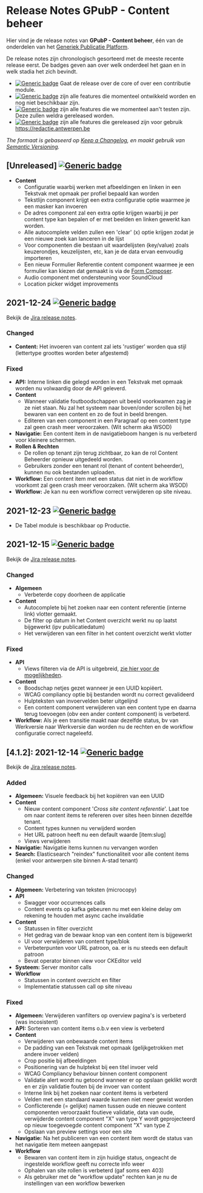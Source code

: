 # Release Notes GPubP - Content beheer 
Hier vind je de release notes van **GPubP - Content beheer**, één van de onderdelen van het [Generiek Publicatie Platform](https://acpaas.digipolis.be/nl/product/generiek-publicatie-platform). 

De release notes zijn chronologisch gesorteerd met de meeste recente release eerst. De badges geven aan over welk onderdeel het gaan en in welk stadia het zich bevindt. 
- [![Generic badge](https://img.shields.io/badge/Core|Contrib-gray.svg)]() Gaat de release over de core of over een contributie module.
-  [![Generic badge](https://img.shields.io/badge/Core|Contrib-DEV-yellow.svg)]() zijn alle features die momenteel ontwikkeld worden en nog niet beschikbaar zijn.
- [![Generic badge](https://img.shields.io/badge/Core|Contrib-ACC-blue.svg)](https://redactie-a.antwerpen.be) zijn alle features die we momenteel aan't testen zijn. Deze zullen weldra gereleased worden.
- [![Generic badge](https://img.shields.io/badge/Core|Contrib-PRD-green.svg)](https://redactie.antwerpen.be) zijn alle features die gereleased zijn voor gebruik https://redactie.antwerpen.be

*The formaat is gebaseerd op [Keep a Changelog](https://keepachangelog.com/en/1.0.0/), en maakt gebruik van [Semantic Versioning](https://semver.org/spec/v2.0.0.html).* 

## [Unreleased] [![Generic badge](https://img.shields.io/badge/Core-DEV-yellow.svg)]()
-  **Content** 
	- Configuratie waarbij werken met afbeeldingen en linken in een Tekstvak met opmaak per profiel bepaald kan worden 
	- Tekstlijn component krijgt een extra configuratie optie waarmee je een masker kan invoeren
	- De adres component zal een extra optie krijgen waarbij je per content type kan bepalen of er met beelden en linken gewerkt kan worden.
	- Alle autocomplete velden zullen een 'clear' (x) optie krijgen zodat je een nieuwe zoek kan lanceren in de lijst
	- Voor componenten die bestaan uit waardelijsten (key/value) zoals keuzerondjes, keuzelijsten, etc, kan je de data ervan eenvoudig importeren
	- Een nieuw Formulier Referentie content component waarmee je een formulier kan kiezen dat gemaakt is via de [Form Composer](https://formcomposer.antwerpen.be). 
    - Audio component met ondersteuning voor SoundCloud
    - Location picker widget improvements 

	
## 2021-12-24 [![Generic badge](https://img.shields.io/badge/Core-ACC-blue.svg)](https://redactie-a.antwerpen.be)
Bekijk de [Jira release notes](https://jira.antwerpen.be/secure/ReleaseNote.jspa?projectId=14114&version=15735).
### Changed
-  **Content:** Het invoeren van content zal iets 'rustiger' worden qua stijl (lettertype groottes worden beter afgestemd)

### Fixed
-  **API:** Interne linken die gelegd worden in een Tekstvak met opmaak worden nu volwaardig door de API geleverd. 
-  **Content** 
    - Wanneer validatie foutboodschappen uit beeld voorkwamen zag je ze niet staan. Nu zal het systeem naar boven/onder scrollen bij het bewaren van een content en zo de fout in beeld brengen.  
    - Editeren van een component in een Paragraaf op een content type zal geen crash meer veroorzaken. (Wit scherm aka WSOD)
-  **Navigatie:** Een content item in de navigatieboom hangen is nu verbeterd voor kleinere schermen. 
-  **Rollen & Rechten** 
    -  De rollen op tenant zijn terug zichtbaar, zo kan de rol Content Beheerder opnieuw uitgedeeld worden.
    -  Gebruikers zonder een tenant rol (tenant of content beheerder), kunnen nu ook bestanden uploaden.
-  **Workflow:** Een content item met een status dat niet in de workflow voorkomt zal geen crash meer veroorzaken. (Wit scherm aka WSOD)
-  **Workflow:** Je kan nu een workflow correct verwijderen op site niveau.

## 2021-12-23  [![Generic badge](https://img.shields.io/badge/Tabel%20Contrib-PRD-green.svg)]()
- De Tabel module is beschikbaar op Productie.

## 2021-12-15 [![Generic badge](https://img.shields.io/badge/Core-ACC-blue.svg)](https://redactie-a.antwerpen.be)
Bekijk de [Jira release notes](https://jira.antwerpen.be/secure/ReleaseNote.jspa?projectId=14114&version=15538).
### Changed
-   **Algemeen** 
	- Verbeterde copy doorheen de applicatie
-  **Content** 
	- Autocomplete bij het zoeken naar een content referentie (interne link) vlotter gemaakt. 
	- De filter op datum in het Content overzicht werkt nu op laatst bijgewerkt (ipv publicatiedatum)
	- Het verwijderen van een filter in het content overzicht werkt vlotter

### Fixed
-  **API**
	- Views filteren via de API is uitgebreid, [zie hier voor de mogelijkheden](https://docs.google.com/spreadsheets/d/1pylW8fwLd0IxLAyQ7WaYRH6sbRow7xsv8lRZSUXf3-k/edit#gid=0).
-  **Content** 
	- Boodschap netjes gezet wanneer je een UUID kopiëert.
	- WCAG compliancy optie bij bestanden wordt nu correct gevalideerd
	- Hulpteksten van invoervelden beter uitgelijnd
	- Een content component verwijderen van een content type en daarna terug toevoegen (obv een ander content component) is verbeterd. 
- **Workflow:** Als je een transitie maakt naar dezelfde status, bv van Werkversie naar Werkversie dan worden nu de rechten en de workflow configuratie correct nageleefd.

## [4.1.2]: 2021-12-14 [![Generic badge](https://img.shields.io/badge/Core-PRD-green.svg)](https://redactie.antwerpen.be)
Bekijk de [Jira release notes](https://jira.antwerpen.be/secure/ReleaseNote.jspa?projectId=14114&version=15538).
### Added
-  **Algemeen:** Visuele feedback bij het kopiëren van een UUID
-  **Content** 
	- Nieuw content component '*Cross site content referentie*'. Laat toe om naar content items te refereren over sites heen binnen dezelfde tenant.
	- Content types kunnen nu verwijderd worden
	- Het URL patroon heeft nu een default waarde [item:slug]
	- Views verwijderen
-  **Navigatie:** Navigatie items kunnen nu vervangen worden
-  **Search:** Elasticsearch "reindex" functionaliteit voor alle content items (enkel voor antwerpen site binnen A-stad tenant)


### Changed
-  **Algemeen:** Verbetering van teksten (microcopy)
-  **API**
	- Swagger voor occurrences calls
	- Content events op kafka gebeuren nu met een kleine delay om rekening te houden met async cache invalidatie
-  **Content**
	- Statussen in filter overzicht
	- Het gedrag van de bewaar knop van een content item is bijgewerkt
	- UI voor verwijderen van content type/blok
	- Verbeterpunten voor URL patroon, oa. er is nu steeds een default patroon
	- Bevat operator binnen view voor CKEditor veld
-  **Systeem:** Server monitor calls
-  **Workflow**
	- Statussen in content overzicht en filter
	- Implementatie statussen call op site niveau

### Fixed
-  **Algemeen:** Verwijderen vanfilters op overview pagina's is verbeterd (was incosistent)
-  **API:** Sorteren van content items o.b.v een view is verbeterd
-  **Content**
	- Verwijderen van onbewaarde content items
	- De padding van een Tekstvak met opmaak (gelijkgetrokken met andere invoer velden)
	- Crop positie bij afbeeldingen
	- Positionering van de hulptekst bij een titel invoer veld
	- WCAG Compliancy behaviour binnen content component
	- Validatie alert wordt nu getoond wanneer er op opslaan geklikt wordt en er zijn validatie fouten bij de invoer van content
	- Interne link bij het zoeken naar content items is verbeterd
	- Velden met een standaard waarde kunnen niet meer gewist worden
	- Conflicterende (= gelijke) namen tussen oude en nieuwe content componenten veroorzaakt foutieve validatie, data van oude, verwijderde content component "X" van type Y wordt geprojecteerd op nieuw toegevoegde content component "X" van type Z
	- Opslaan van preview settings voor een site
-  **Navigatie:** Na het publiceren van een content item wordt de status van het navigatie item meteen aangepast
-  **Workflow**
	- Bewaren van content item in zijn huidige status, ongeacht de ingestelde workflow geeft nu correcte info weer
	- Ophalen van site rollen is verbeterd (gaf soms een 403)
	- Als gebruiker met de "workflow update" rechten kan je nu de instellingen van een workflow bewerken
